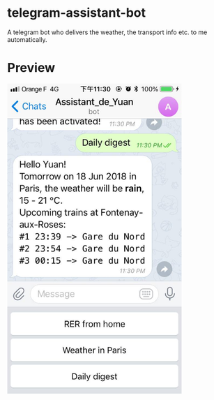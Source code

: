 # telegram-assistant-bot
A telegram bot who delivers the weather, the transport info etc. to me automatically.

# Preview
<img src="preview.jpg" width=400px/>
